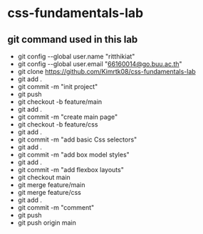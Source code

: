 # css-fundamentals-lab

## git command used in this lab
- git config --global user.name "ritthikiat"
- git config --global user.email "66160014@go.buu.ac.th"
- git clone https://github.com/Kimrtk08/css-fundamentals-lab
- git add .
- git commit -m "init project"
- git push
- git checkout -b feature/main
- git add .
- git commit -m "create main page"
- git checkout -b feature/css
- git add .
- git commit -m "add basic Css selectors"
- git add .
- git commit -m "add box model styles"
- git add .
- git commit -m "add flexbox layouts" 
- git checkout main
- git merge feature/main
- git merge feature/css
- git add .
- git commit -m "comment"
- git push
- git push origin main